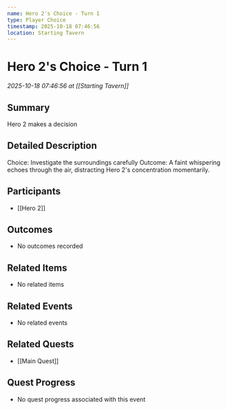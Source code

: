 ```yaml
---
name: Hero 2's Choice - Turn 1
type: Player Choice
timestamp: 2025-10-18 07:46:56
location: Starting Tavern
---
```


# Hero 2's Choice - Turn 1

*2025-10-18 07:46:56 at [[Starting Tavern]]*

## Summary
Hero 2 makes a decision

## Detailed Description
Choice: Investigate the surroundings carefully
Outcome: A faint whispering echoes through the air, distracting Hero 2's concentration momentarily.

## Participants
- [[Hero 2]]

## Outcomes
- No outcomes recorded

## Related Items
- No related items

## Related Events
- No related events

## Related Quests
- [[Main Quest]]

## Quest Progress
- No quest progress associated with this event
